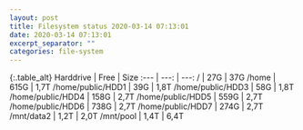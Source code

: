 ```yaml
---
layout: post
title: Filesystem status 2020-03-14 07:13:01
date: 2020-03-14 07:13:01
excerpt_separator: ""
categories: file-system
---
```

{:.table_alt}
Harddrive | Free | Size
:--- | ---: | ---:
/ | 27G | 37G
/home | 615G | 1,7T
/home/public/HDD1 | 39G | 1,8T
/home/public/HDD3 | 58G | 1,8T
/home/public/HDD4 | 158G | 2,7T
/home/public/HDD5 | 559G | 2,7T
/home/public/HDD6 | 738G | 2,7T
/home/public/HDD7 | 274G | 2,7T
/mnt/data2 | 1,2T | 2,0T
/mnt/pool | 1,4T | 6,4T
